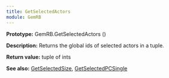 ```yaml
---
title: GetSelectedActors
module: GemRB
---
```


**Prototype:** GemRB.GetSelectedActors ()

**Description:** Returns the global ids of selected actors in a tuple.

**Return value:** tuple of ints

**See also:** [GetSelectedSize](GetSelectedSize.md), [GetSelectedPCSingle](GetSelectedPCSingle.md)

